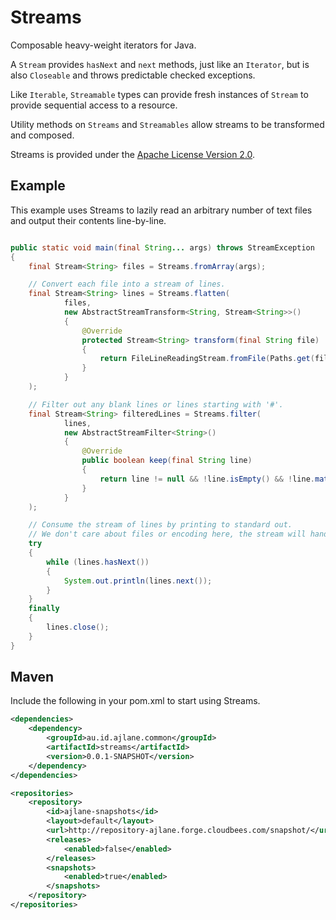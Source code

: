 Streams
=======

Composable heavy-weight iterators for Java.

A `Stream` provides `hasNext` and `next` methods, just like an `Iterator`, but is also `Closeable` and throws predictable checked exceptions.

Like `Iterable`, `Streamable` types can provide fresh instances of `Stream` to provide sequential access to a resource.

Utility methods on `Streams` and `Streamables` allow streams to be transformed and composed.

Streams is provided under the [Apache License Version 2.0](http://www.apache.org/licenses/LICENSE-2.0).

Example
-------

This example uses Streams to lazily read an arbitrary number of text files and output their contents line-by-line.

```java

public static void main(final String... args) throws StreamException
{
    final Stream<String> files = Streams.fromArray(args);

    // Convert each file into a stream of lines.
    final Stream<String> lines = Streams.flatten(
            files,
            new AbstractStreamTransform<String, Stream<String>>()
            {
                @Override
                protected Stream<String> transform(final String file)
                {
                    return FileLineReadingStream.fromFile(Paths.get(file), StandardCharsets.UTF_8);
                }
            }
    );

    // Filter out any blank lines or lines starting with '#'.
    final Stream<String> filteredLines = Streams.filter(
            lines,
            new AbstractStreamFilter<String>()
            {
                @Override
                public boolean keep(final String line)
                {
                    return line != null && !line.isEmpty() && !line.matches("\\s*(#.*)?");
                }
            }
    );

    // Consume the stream of lines by printing to standard out.
    // We don't care about files or encoding here, the stream will handle all of that for us.
    try
    {
        while (lines.hasNext())
        {
            System.out.println(lines.next());
        }
    }
    finally
    {
        lines.close();
    }
}

```

Maven
-----

Include the following in your pom.xml to start using Streams.

```xml
<dependencies>
    <dependency>
        <groupId>au.id.ajlane.common</groupId>
        <artifactId>streams</artifactId>
        <version>0.0.1-SNAPSHOT</version>
    </dependency>
</dependencies>

<repositories>
    <repository>
        <id>ajlane-snapshots</id>
        <layout>default</layout>
        <url>http://repository-ajlane.forge.cloudbees.com/snapshot/</url>
        <releases>
            <enabled>false</enabled>
        </releases>
        <snapshots>
            <enabled>true</enabled>
        </snapshots>
    </repository>
</repositories>
```